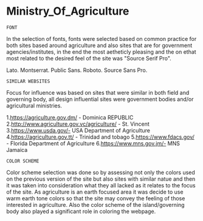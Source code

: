 # Ministry_Of_Agriculture

`FONT`

In the selection of fonts, fonts were selected based on common practice for both sites based around agriculture 
and also sites that are for government agencies/institutes, in the end the most aetheticly pleasing and the on ethat most related
to the desired feel of the site was "Source Serif Pro".

Lato.
Montserrat.
Public Sans.
Roboto.
Source Sans Pro.

`SIMILAR WEBSITES`

Focus for influence was based on sites that were similar in both field and governing body, all design influential sites 
were government bodies and/or agricultural ministries.

1.https://agriculture.gov.dm/ - Dominica REPUBLIC
2.http://www.agriculture.gov.vc/agriculture/ - St. Vincent
3.https://www.usda.gov/- USA Department of Agriculture
4.https://agriculture.gov.tt/ - Trinidad and tobago 
5.https://www.fdacs.gov/ - Florida Department of Agriculture
6.https://www.mns.gov.jm/- MNS Jamaica

`COLOR SCHEME`

Color scheme selection was done so by assessing not only the colors used on the previous version of the site but also sites with 
similar natue and then it was taken into consideration what they all lacked as it relates to the focus of the site. As agriculture is an 
earth focused area it was decide to use warm earth tone colors so that the site may convey the feeling of those interested in agriculture.
Also the color scheme of the island/governing body also played a significant role in coloring the webpage.
